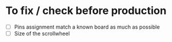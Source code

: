 # To fix / check before production

* [ ] Pins assignment match a known board as much as possible
* [ ] Size of the scrollwheel